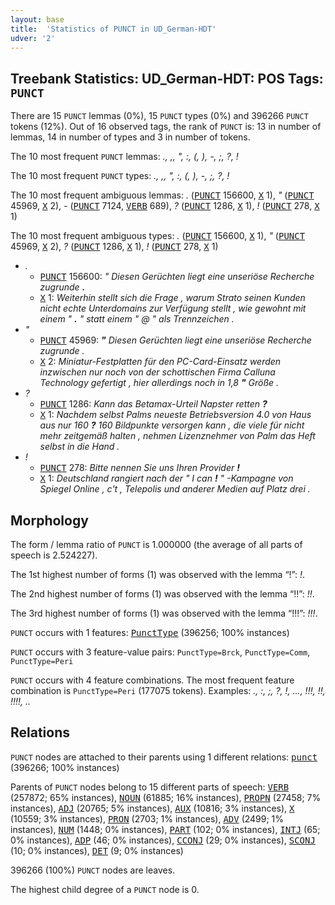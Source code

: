 ```yaml
---
layout: base
title:  'Statistics of PUNCT in UD_German-HDT'
udver: '2'
---
```


## Treebank Statistics: UD_German-HDT: POS Tags: `PUNCT`

There are 15 `PUNCT` lemmas (0%), 15 `PUNCT` types (0%) and 396266 `PUNCT` tokens (12%).
Out of 16 observed tags, the rank of `PUNCT` is: 13 in number of lemmas, 14 in number of types and 3 in number of tokens.

The 10 most frequent `PUNCT` lemmas: <em>., ,, ", :, (, ), -, ;, ?, !</em>

The 10 most frequent `PUNCT` types:  <em>., ,, ", :, (, ), -, ;, ?, !</em>

The 10 most frequent ambiguous lemmas: <em>.</em> (<tt><a href="de_hdt-pos-PUNCT.html">PUNCT</a></tt> 156600, <tt><a href="de_hdt-pos-X.html">X</a></tt> 1), <em>"</em> (<tt><a href="de_hdt-pos-PUNCT.html">PUNCT</a></tt> 45969, <tt><a href="de_hdt-pos-X.html">X</a></tt> 2), <em>-</em> (<tt><a href="de_hdt-pos-PUNCT.html">PUNCT</a></tt> 7124, <tt><a href="de_hdt-pos-VERB.html">VERB</a></tt> 689), <em>?</em> (<tt><a href="de_hdt-pos-PUNCT.html">PUNCT</a></tt> 1286, <tt><a href="de_hdt-pos-X.html">X</a></tt> 1), <em>!</em> (<tt><a href="de_hdt-pos-PUNCT.html">PUNCT</a></tt> 278, <tt><a href="de_hdt-pos-X.html">X</a></tt> 1)

The 10 most frequent ambiguous types:  <em>.</em> (<tt><a href="de_hdt-pos-PUNCT.html">PUNCT</a></tt> 156600, <tt><a href="de_hdt-pos-X.html">X</a></tt> 1), <em>"</em> (<tt><a href="de_hdt-pos-PUNCT.html">PUNCT</a></tt> 45969, <tt><a href="de_hdt-pos-X.html">X</a></tt> 2), <em>?</em> (<tt><a href="de_hdt-pos-PUNCT.html">PUNCT</a></tt> 1286, <tt><a href="de_hdt-pos-X.html">X</a></tt> 1), <em>!</em> (<tt><a href="de_hdt-pos-PUNCT.html">PUNCT</a></tt> 278, <tt><a href="de_hdt-pos-X.html">X</a></tt> 1)


* <em>.</em>
  * <tt><a href="de_hdt-pos-PUNCT.html">PUNCT</a></tt> 156600: <em>" Diesen Gerüchten liegt eine unseriöse Recherche zugrunde <b>.</b></em>
  * <tt><a href="de_hdt-pos-X.html">X</a></tt> 1: <em>Weiterhin stellt sich die Frage , warum Strato seinen Kunden nicht echte Unterdomains zur Verfügung stellt , wie gewohnt mit einem " <b>.</b> " statt einem " @ " als Trennzeichen .</em>
* <em>"</em>
  * <tt><a href="de_hdt-pos-PUNCT.html">PUNCT</a></tt> 45969: <em><b>"</b> Diesen Gerüchten liegt eine unseriöse Recherche zugrunde .</em>
  * <tt><a href="de_hdt-pos-X.html">X</a></tt> 2: <em>Miniatur-Festplatten für den PC-Card-Einsatz werden inzwischen nur noch von der schottischen Firma Calluna Technology gefertigt , hier allerdings noch in 1,8 <b>"</b> Größe .</em>
* <em>?</em>
  * <tt><a href="de_hdt-pos-PUNCT.html">PUNCT</a></tt> 1286: <em>Kann das Betamax-Urteil Napster retten <b>?</b></em>
  * <tt><a href="de_hdt-pos-X.html">X</a></tt> 1: <em>Nachdem selbst Palms neueste Betriebsversion 4.0 von Haus aus nur 160 <b>?</b> 160 Bildpunkte versorgen kann , die viele für nicht mehr zeitgemäß halten , nehmen Lizenznehmer von Palm das Heft selbst in die Hand .</em>
* <em>!</em>
  * <tt><a href="de_hdt-pos-PUNCT.html">PUNCT</a></tt> 278: <em>Bitte nennen Sie uns Ihren Provider <b>!</b></em>
  * <tt><a href="de_hdt-pos-X.html">X</a></tt> 1: <em>Deutschland rangiert nach der " I can <b>!</b> " -Kampagne von Spiegel Online , c't , Telepolis und anderer Medien auf Platz drei .</em>

## Morphology

The form / lemma ratio of `PUNCT` is 1.000000 (the average of all parts of speech is 2.524227).

The 1st highest number of forms (1) was observed with the lemma “!”: <em>!</em>.

The 2nd highest number of forms (1) was observed with the lemma “!!”: <em>!!</em>.

The 3rd highest number of forms (1) was observed with the lemma “!!!”: <em>!!!</em>.

`PUNCT` occurs with 1 features: <tt><a href="de_hdt-feat-PunctType.html">PunctType</a></tt> (396256; 100% instances)

`PUNCT` occurs with 3 feature-value pairs: `PunctType=Brck`, `PunctType=Comm`, `PunctType=Peri`

`PUNCT` occurs with 4 feature combinations.
The most frequent feature combination is `PunctType=Peri` (177075 tokens).
Examples: <em>., :, ;, ?, !, ..., !!!, !!, !!!!, ..</em>


## Relations

`PUNCT` nodes are attached to their parents using 1 different relations: <tt><a href="de_hdt-dep-punct.html">punct</a></tt> (396266; 100% instances)

Parents of `PUNCT` nodes belong to 15 different parts of speech: <tt><a href="de_hdt-pos-VERB.html">VERB</a></tt> (257872; 65% instances), <tt><a href="de_hdt-pos-NOUN.html">NOUN</a></tt> (61885; 16% instances), <tt><a href="de_hdt-pos-PROPN.html">PROPN</a></tt> (27458; 7% instances), <tt><a href="de_hdt-pos-ADJ.html">ADJ</a></tt> (20765; 5% instances), <tt><a href="de_hdt-pos-AUX.html">AUX</a></tt> (10816; 3% instances), <tt><a href="de_hdt-pos-X.html">X</a></tt> (10559; 3% instances), <tt><a href="de_hdt-pos-PRON.html">PRON</a></tt> (2703; 1% instances), <tt><a href="de_hdt-pos-ADV.html">ADV</a></tt> (2499; 1% instances), <tt><a href="de_hdt-pos-NUM.html">NUM</a></tt> (1448; 0% instances), <tt><a href="de_hdt-pos-PART.html">PART</a></tt> (102; 0% instances), <tt><a href="de_hdt-pos-INTJ.html">INTJ</a></tt> (65; 0% instances), <tt><a href="de_hdt-pos-ADP.html">ADP</a></tt> (46; 0% instances), <tt><a href="de_hdt-pos-CCONJ.html">CCONJ</a></tt> (29; 0% instances), <tt><a href="de_hdt-pos-SCONJ.html">SCONJ</a></tt> (10; 0% instances), <tt><a href="de_hdt-pos-DET.html">DET</a></tt> (9; 0% instances)

396266 (100%) `PUNCT` nodes are leaves.

The highest child degree of a `PUNCT` node is 0.

